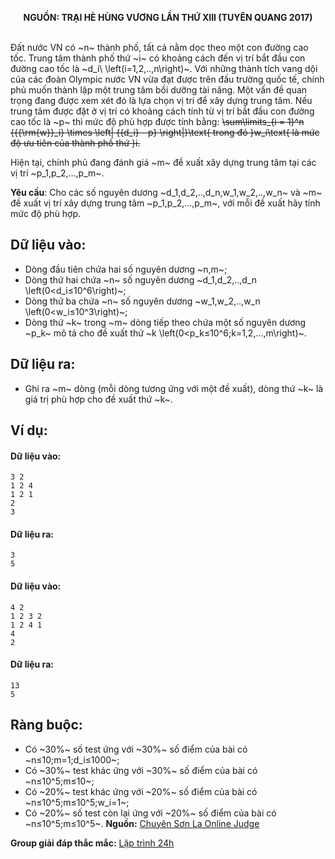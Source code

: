 **<center>NGUỒN: TRẠI HÈ HÙNG VƯƠNG LẦN THỨ XIII (TUYÊN QUANG 2017)</center>**
<br>

Đất nước VN có ~n~ thành phố, tất cả nằm dọc theo một con đường cao tốc. Trung tâm thành phố thứ ~i~ có khoảng cách đến vị trí bắt đầu con đường cao tốc là ~d_i\ \left(i=1,2,..,n\right)~. Với những thành tích vang dội của các đoàn Olympic nước VN vừa đạt được trên đấu trường quốc tế, chính phủ muốn thành lập một trung tâm bồi dưỡng tài năng. Một vấn đề quan trọng đang được xem xét đó là lựa chọn vị trí để xây dựng trung tâm. Nếu trung tâm được đặt ở vị trí có khoảng cách tính từ vị trí bắt đầu con đường cao tốc là ~p~ thì mức độ phù hợp được tính bằng:
~~\sum\limits_{i = 1}^n {{{\rm{w}}_i} \times \left| {{d_i} - p} \right|}\text{ trong đó }w_i\text{ là mức độ ưu tiên của thành phố thứ }i.~~

Hiện tại, chính phủ đang đánh giá ~m~ đề xuất xây dựng trung tâm tại các vị trí ~p_1,p_2,…,p_m~.

**Yêu cầu**: Cho các số nguyên dương ~d_1,d_2,..,d_n,w_1,w_2,..,w_n~ và ~m~ đề xuất vị trí xây dựng trung tâm ~p_1,p_2,…,p_m~, với mỗi đề xuất hãy tính mức độ phù hợp.

## Dữ liệu vào:
- Dòng đầu tiên chứa hai số nguyên dương ~n,m~;
- Dòng thứ hai chứa ~n~ số nguyên dương ~d_1,d_2,..,d_n  \left(0<d_i≤10^6\right)~;
- Dòng thứ ba chứa ~n~ số nguyên dương ~w_1,w_2,..,w_n  \left(0<w_i≤10^3\right)~;
- Dòng thứ ~k~ trong ~m~ dòng tiếp theo chứa một số nguyên dương ~p_k~ mô tả cho đề xuất thứ ~k \left(0<p_k≤10^6;k=1,2,…,m\right)~.

## Dữ liệu ra:
- Ghi ra ~m~ dòng (mỗi dòng tương ứng với một đề xuất), dòng thứ ~k~ là giá trị phù hợp cho đề xuất thứ ~k~.

## Ví dụ:
#### Dữ liệu vào:
```
3 2
1 2 4
1 2 1
2
3
```

#### Dữ liệu ra:
```
3
5
```

#### Dữ liệu vào:
```
4 2
1 2 3 2
1 2 4 1
4
2
```

#### Dữ liệu ra:
```
13
5
```

## Ràng buộc:
- Có ~30\%~ số test ứng với ~30\%~ số điểm của bài có ~n≤10;m=1;d_i≤1000~;
- Có ~30\%~ test khác ứng với ~30\%~ số điểm của bài có ~n≤10^5;m≤10~;
- Có ~20\%~ test khác ứng với ~20\%~ số điểm của bài có ~n≤10^5;m≤10^5;w_i=1~;
- Có ~20\%~ số test còn lại ứng với ~20\%~ số điểm của bài có ~n≤10^5;m≤10^5~.
**Nguồn:** [Chuyên Sơn La Online Judge](http://csloj.ddns.net/)

**Group giải đáp thắc mắc:** [Lập trình 24h](https://www.facebook.com/groups/1386904321519984)